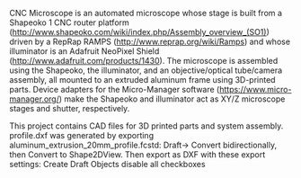 CNC Microscope is an automated microscope whose stage is built from a
Shapeoko 1 CNC router platform
(http://www.shapeoko.com/wiki/index.php/Assembly_overview_(SO1))
driven by a RepRap RAMPS (http://www.reprap.org/wiki/Ramps) and whose
illuminator is an Adafruit NeoPixel Shield
(http://www.adafruit.com/products/1430).  The microscope is assembled
using the Shapeoko, the illuminator, and an objective/optical
tube/camera assembly, all mounted to an extruded aluminum frame using
3D-printed parts.  Device adapters for the Micro-Manager software
(https://www.micro-manager.org/) make the Shapeoko and illuminator act
as XY/Z microscope stages and shutter, respectively.

This project contains CAD files for 3D printed parts and system assembly.
profile.dxf was generated by exporting aluminum_extrusion_20mm_profile.fcstd: Draft-> Convert bidirectionally, then Convert to Shape2DView.  Then export as DXF with these export settings:
Create Draft Objects
disable all checkboxes
